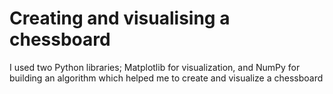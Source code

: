 # Creating and visualising a chessboard 
 I used two Python libraries; Matplotlib for visualization, and NumPy for building an algorithm which helped me to create and visualize a chessboard
